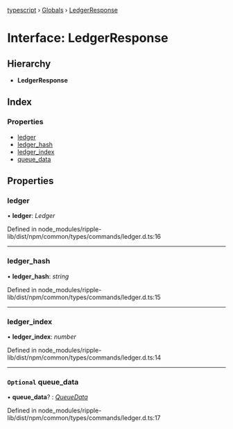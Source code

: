 [typescript](../README.md) › [Globals](../globals.md) › [LedgerResponse](ledgerresponse.md)

# Interface: LedgerResponse

## Hierarchy

* **LedgerResponse**

## Index

### Properties

* [ledger](ledgerresponse.md#ledger)
* [ledger_hash](ledgerresponse.md#ledger_hash)
* [ledger_index](ledgerresponse.md#ledger_index)
* [queue_data](ledgerresponse.md#optional-queue_data)

## Properties

###  ledger

• **ledger**: *Ledger*

Defined in node_modules/ripple-lib/dist/npm/common/types/commands/ledger.d.ts:16

___

###  ledger_hash

• **ledger_hash**: *string*

Defined in node_modules/ripple-lib/dist/npm/common/types/commands/ledger.d.ts:15

___

###  ledger_index

• **ledger_index**: *number*

Defined in node_modules/ripple-lib/dist/npm/common/types/commands/ledger.d.ts:14

___

### `Optional` queue_data

• **queue_data**? : *[QueueData](queuedata.md)*

Defined in node_modules/ripple-lib/dist/npm/common/types/commands/ledger.d.ts:17
